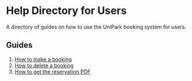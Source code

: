 # Help Directory for Users
A directory of guides on how to use the UniPark booking system for users.

## Guides

1. [How to make a booking](https://thomcleary.github.io/cits3200-unipark-booking/user_make_booking)
2. [How to delete a booking](https://thomcleary.github.io/cits3200-unipark-booking/user_delete_booking)
3. [How to get the reservation PDF](https://thomcleary.github.io/cits3200-unipark-booking/user_get_pdf)
